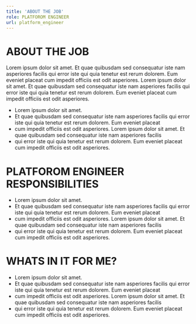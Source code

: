 ```yaml
---
title: 'ABOUT THE JOB'
role: PLATFOROM ENGINEER
url: platform_engineer
---
```

# ABOUT THE JOB
  Lorem ipsum dolor sit amet. Et quae quibusdam sed consequatur iste nam asperiores facilis qui error iste qui quia tenetur est rerum dolorem. Eum eveniet placeat cum impedit officiis est odit asperiores.  Lorem ipsum dolor sit amet. Et quae quibusdam sed consequatur iste nam asperiores facilis qui error iste qui quia tenetur est rerum dolorem. Eum eveniet placeat cum impedit officiis est odit asperiores.
  - Lorem ipsum dolor sit amet. 
  - Et quae quibusdam sed consequatur iste nam asperiores facilis qui error iste qui quia tenetur est rerum dolorem. Eum eveniet placeat
  - cum impedit officiis est odit asperiores.  Lorem ipsum dolor sit amet. Et quae quibusdam sed consequatur iste nam asperiores facilis 
  - qui error iste qui quia tenetur est rerum dolorem. Eum eveniet placeat cum impedit officiis est odit asperiores.
# PLATFOROM ENGINEER RESPONSIBILITIES
  - Lorem ipsum dolor sit amet. 
  - Et quae quibusdam sed consequatur iste nam asperiores facilis qui error iste qui quia tenetur est rerum dolorem. Eum eveniet placeat
  - cum impedit officiis est odit asperiores.  Lorem ipsum dolor sit amet. Et quae quibusdam sed consequatur iste nam asperiores facilis 
  - qui error iste qui quia tenetur est rerum dolorem. Eum eveniet placeat cum impedit officiis est odit asperiores.
# WHATS IN IT FOR ME?
  - Lorem ipsum dolor sit amet. 
  - Et quae quibusdam sed consequatur iste nam asperiores facilis qui error iste qui quia tenetur est rerum dolorem. Eum eveniet placeat
  - cum impedit officiis est odit asperiores.  Lorem ipsum dolor sit amet. Et quae quibusdam sed consequatur iste nam asperiores facilis 
  - qui error iste qui quia tenetur est rerum dolorem. Eum eveniet placeat cum impedit officiis est odit asperiores.
